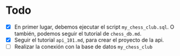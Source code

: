 # Todo
- [x] En primer lugar, debemos ejecutar el script `my_chess_club.sql`. O también, podemos seguir el tutorial de `chess_db.md`.
- [x] Seguir el tutorial `api_101.md`, para crear el proyecto de la api. 
- [ ] Realizar la conexión con la base de datos `my_chess_club`